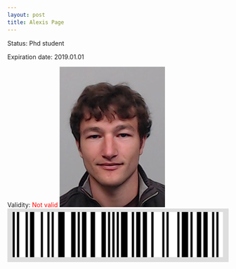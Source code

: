 ```yaml
---
layout: post
title: Alexis Page
---
```


Status: Phd student

Expiration date: 2019.01.01

Validity: <font color="red"> Not valid</font> 
![](/members/img/Alexis_Page.png)
![](/members/img/bar.png)
